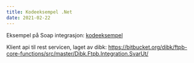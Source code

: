 ```yaml
---
title: Kodeeksempel .Net
date: 2021-02-22
---
```


Eksempel på Soap integrasjon: [kodeeksempel](https://bitbucket.org/dibk/ftpb-svarut-client/src/master/)

Klient api til rest servicen, laget av dibk: https://bitbucket.org/dibk/ftpb-core-functions/src/master/Dibk.Ftpb.Integration.SvarUt/